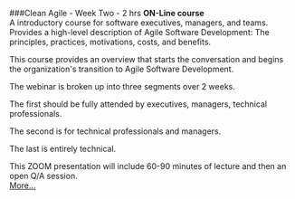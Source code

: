 ###Clean Agile - Week Two - 2 hrs
**ON-Line course**<br>
A introductory course for software executives, managers, and teams. Provides a high-level description of Agile Software Development: The principles, practices, motivations, costs, and benefits.

This course provides an overview that starts the conversation and begins the organization's transition to Agile Software Development.

The webinar is broken up into three segments over 2 weeks.

The first should be fully attended by executives, managers, technical professionals.

The second is for technical professionals and managers.

The last is entirely technical. 

This ZOOM presentation will include 60-90 minutes of lecture and then an 
open Q/A session.  
[More...](https://www.eventbrite.com/e/clean-agile-wednesday-webinars-2-weeks-registration-161781373443?aff=ebdsoporgprofile)

